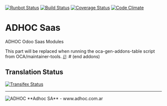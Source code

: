 [![Runbot Status](http://runbot.adhoc.com.ar/runbot/badge/flat/5/9.0.svg)](http://runbot.adhoc.com.ar/runbot/repo/github-com-ingadhoc-saas-5)
[![Build Status](https://travis-ci.org/ingadhoc/saas.svg?branch=9.0)](https://travis-ci.org/ingadhoc/saas)
[![Coverage Status](https://coveralls.io/repos/ingadhoc/saas/badge.png?branch=9.0)](https://coveralls.io/r/ingadhoc/saas?branch=9.0)
[![Code Climate](https://codeclimate.com/github/ingadhoc/saas/badges/gpa.svg)](https://codeclimate.com/github/ingadhoc/saas)

# ADHOC Saas

ADHOC Odoo Saas Modules

[//]: # (addons)
This part will be replaced when running the oca-gen-addons-table script from OCA/maintainer-tools.
[//]: # (end addons)

Translation Status
------------------
[![Transifex Status](https://www.transifex.com/projects/p/ingadhoc-saas-9-0/chart/image_png)](https://www.transifex.com/projects/p/ingadhoc-saas-9-0)

----

<img alt="ADHOC" src="http://fotos.subefotos.com/83fed853c1e15a8023b86b2b22d6145bo.png" />
**Adhoc SA** - www.adhoc.com.ar
